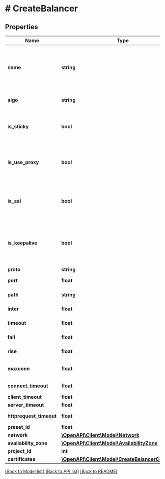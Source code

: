 # # CreateBalancer

## Properties

Name | Type | Description | Notes
------------ | ------------- | ------------- | -------------
**name** | **string** | Удобочитаемое имя, установленное для балансировщика. Должно быть уникальным в рамках аккаунта |
**algo** | **string** | Алгоритм переключений балансировщика. |
**is_sticky** | **bool** | Это логическое значение, которое показывает, сохраняется ли сессия. |
**is_use_proxy** | **bool** | Это логическое значение, которое показывает, выступает ли балансировщик в качестве прокси. |
**is_ssl** | **bool** | Это логическое значение, которое показывает, требуется ли перенаправление на SSL. |
**is_keepalive** | **bool** | Это логическое значение, которое показывает, выдает ли балансировщик сигнал о проверке жизнеспособности. |
**proto** | **string** | Протокол. |
**port** | **float** | Порт балансировщика. |
**path** | **string** | Адрес балансировщика. |
**inter** | **float** | Интервал проверки. |
**timeout** | **float** | Таймаут ответа балансировщика. |
**fall** | **float** | Порог количества ошибок. |
**rise** | **float** | Порог количества успешных ответов. |
**maxconn** | **float** | Максимальное количество соединений. | [optional]
**connect_timeout** | **float** | Таймаут подключения. | [optional]
**client_timeout** | **float** | Таймаут клиента. | [optional]
**server_timeout** | **float** | Таймаут сервера. | [optional]
**httprequest_timeout** | **float** | Таймаут HTTP запроса. | [optional]
**preset_id** | **float** | ID тарифа. |
**network** | [**\OpenAPI\Client\Model\Network**](Network.md) |  | [optional]
**availability_zone** | [**\OpenAPI\Client\Model\AvailabilityZone**](AvailabilityZone.md) |  | [optional]
**project_id** | **int** | ID проекта | [optional]
**certificates** | [**\OpenAPI\Client\Model\CreateBalancerCertificates**](CreateBalancerCertificates.md) |  | [optional]

[[Back to Model list]](../../README.md#models) [[Back to API list]](../../README.md#endpoints) [[Back to README]](../../README.md)
